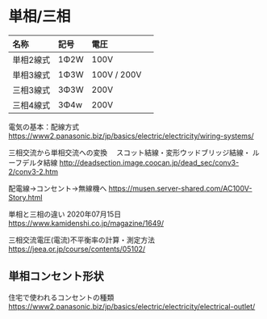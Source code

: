 # 単相/三相


|名称|記号|電圧||
|:-- |:-- |:-- |:-- |
| 単相2線式 | 1Φ2W | 100V ||
| 単相3線式 | 1Φ3W | 100V / 200V ||
| 三相3線式 | 3Φ3W | 200V ||
| 三相4線式 | 3Φ4w | 200V |


電気の基本：配線方式
https://www2.panasonic.biz/jp/basics/electric/electricity/wiring-systems/


三相交流から単相交流への変換　
スコット結線・変形ウッドブリッジ結線・
ルーフデルタ結線
http://deadsection.image.coocan.jp/dead_sec/conv3-2/conv3-2.htm

配電線→コンセント→無線機へ
https://musen.server-shared.com/AC100V-Story.html

単相と三相の違い
2020年07月15日
https://www.kamidenshi.co.jp/magazine/1649/

三相交流電圧(電流)不平衡率の計算・測定方法
https://jeea.or.jp/course/contents/05102/


## 単相コンセント形状
住宅で使われるコンセントの種類
https://www2.panasonic.biz/jp/basics/electric/electricity/electrical-outlet/

